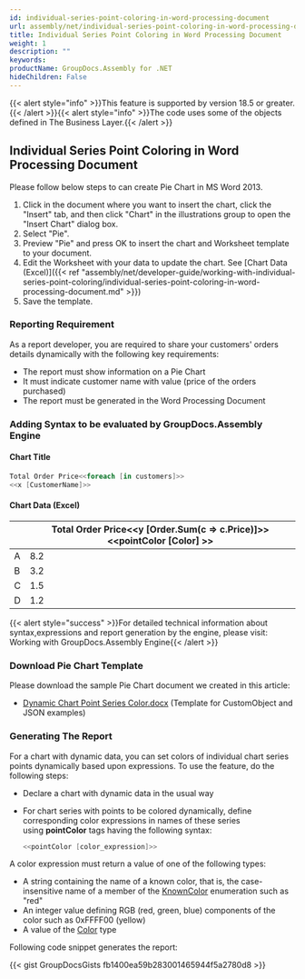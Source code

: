 ```yaml
---
id: individual-series-point-coloring-in-word-processing-document
url: assembly/net/individual-series-point-coloring-in-word-processing-document
title: Individual Series Point Coloring in Word Processing Document
weight: 1
description: ""
keywords: 
productName: GroupDocs.Assembly for .NET
hideChildren: False
---
```

{{< alert style="info" >}}This feature is supported by version 18.5 or greater.{{< /alert >}}{{< alert style="info" >}}The code uses some of the objects defined in The Business Layer.{{< /alert >}}

## Individual Series Point Coloring in Word Processing Document

Please follow below steps to can create Pie Chart in MS Word 2013.

1.  Click in the document where you want to insert the chart, click the "Insert" tab, and then click "Chart" in the illustrations group to open the "Insert Chart" dialog box.
2.  Select "Pie".
3.  Preview "Pie" and press OK to insert the chart and Worksheet template to your document.
4.  Edit the Worksheet with your data to update the chart. See [Chart Data (Excel)]({{< ref "assembly/net/developer-guide/working-with-individual-series-point-coloring/individual-series-point-coloring-in-word-processing-document.md" >}})
5.  Save the template.

### Reporting Requirement

As a report developer, you are required to share your customers' orders details dynamically with the following key requirements:

*   The report must show information on a Pie Chart
*   It must indicate customer name with value (price of the orders purchased)
*   The report must be generated in the Word Processing Document

### Adding Syntax to be evaluated by GroupDocs.Assembly Engine

#### Chart Title

```csharp
Total Order Price<<foreach [in customers]>>
<<x [CustomerName]>>

```

#### Chart Data (Excel)

|   | Total Order Price<<y [Order.Sum(c => c.Price)]>><<pointColor [Color] >> |
| --- | --- |
| A | 8.2 |
| B | 3.2 |
| C | 1.5 |
| D | 1.2 |

{{< alert style="success" >}}For detailed technical information about syntax,expressions and report generation by the engine, please visit: Working with GroupDocs.Assembly Engine{{< /alert >}}

### Download Pie Chart Template

Please download the sample Pie Chart document we created in this article:

*   [Dynamic Chart Point Series Color.docx](https://github.com/groupdocs-assembly/GroupDocs.Assembly-for-.NET/blob/master/Examples/Data/Source/Word%20Templates/Dynamic%20Chart%20Point%20Series%20Color.docx) (Template for CustomObject and JSON examples) 

### Generating The Report

For a chart with dynamic data, you can set colors of individual chart series points dynamically based upon expressions. To use the feature, do the following steps:

*   Declare a chart with dynamic data in the usual way
*   For chart series with points to be colored dynamically, define corresponding color expressions in names of these series using **pointColor** tags having the following syntax:
    
    ```csharp
    <<pointColor [color_expression]>>
    ```
    

A color expression must return a value of one of the following types:

*   A string containing the name of a known color, that is, the case-insensitive name of a member of the [KnownColor](https://msdn.microsoft.com/en-us/library/system.drawing.knowncolor(v=vs.110).aspx) enumeration such as "red"
*   An integer value defining RGB (red, green, blue) components of the color such as 0xFFFF00 (yellow)
*   A value of the [Color](http://msdn.microsoft.com/en-us/library/system.drawing.color(v=vs.110).aspx) type

Following code snippet generates the report:

{{< gist GroupDocsGists fb1400ea59b283001465944f5a2780d8 >}}


